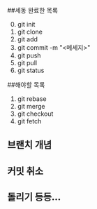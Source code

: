 ##세동 완료한 목록

0. git init
1. git clone 
2. git add
3. git commit -m "<메세지>"
4. git push
5. git pull
6. git status

##해야할 목록
1. git rebase
2. git merge
3. git checkout
4. git fetch


## 브랜치 개념
## 커밋 취소
## 돌리기 등등...